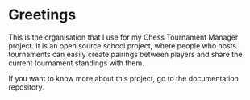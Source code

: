 <h1>Greetings</h1>

This is the organisation that I use for my Chess Tournament Manager project. It is an open source school project, where people who hosts tournaments can easily create pairings between players and share the current tournament standings with them.

If you want to know more about this project, go to the documentation repository.